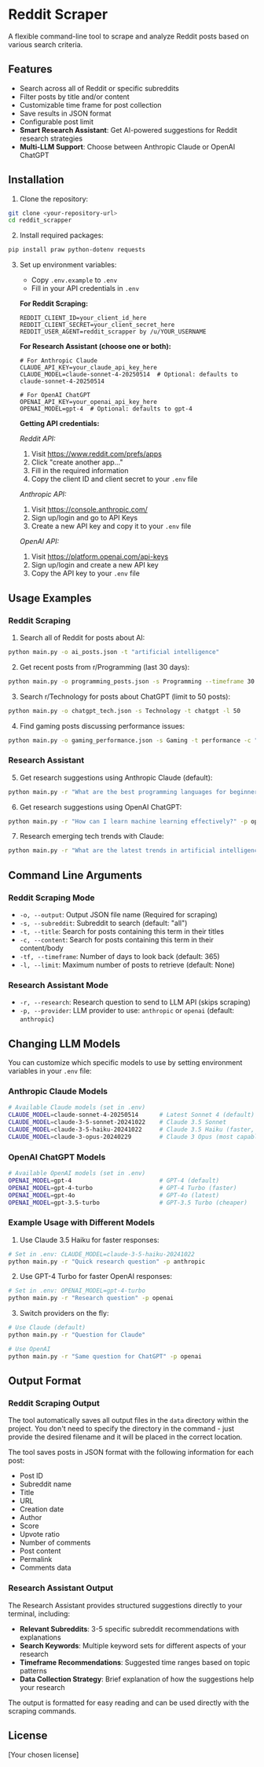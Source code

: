 # Reddit Scraper

A flexible command-line tool to scrape and analyze Reddit posts based on various search criteria.

## Features

- Search across all of Reddit or specific subreddits
- Filter posts by title and/or content
- Customizable time frame for post collection
- Save results in JSON format
- Configurable post limit
- **Smart Research Assistant**: Get AI-powered suggestions for Reddit research strategies
- **Multi-LLM Support**: Choose between Anthropic Claude or OpenAI ChatGPT

## Installation

1. Clone the repository:
```bash
git clone <your-repository-url>
cd reddit_scrapper
```

2. Install required packages:
```bash
pip install praw python-dotenv requests
```

3. Set up environment variables:
   - Copy `.env.example` to `.env`
   - Fill in your API credentials in `.env`

   **For Reddit Scraping:**
   ```
   REDDIT_CLIENT_ID=your_client_id_here
   REDDIT_CLIENT_SECRET=your_client_secret_here
   REDDIT_USER_AGENT=reddit_scrapper by /u/YOUR_USERNAME
   ```

   **For Research Assistant (choose one or both):**
   ```
   # For Anthropic Claude
   CLAUDE_API_KEY=your_claude_api_key_here
   CLAUDE_MODEL=claude-sonnet-4-20250514  # Optional: defaults to claude-sonnet-4-20250514

   # For OpenAI ChatGPT
   OPENAI_API_KEY=your_openai_api_key_here
   OPENAI_MODEL=gpt-4  # Optional: defaults to gpt-4
   ```

   **Getting API credentials:**
   
   *Reddit API:*
   1. Visit https://www.reddit.com/prefs/apps
   2. Click "create another app..."
   3. Fill in the required information
   4. Copy the client ID and client secret to your `.env` file

   *Anthropic API:*
   1. Visit https://console.anthropic.com/
   2. Sign up/login and go to API Keys
   3. Create a new API key and copy it to your `.env` file

   *OpenAI API:*
   1. Visit https://platform.openai.com/api-keys
   2. Sign up/login and create a new API key
   3. Copy the API key to your `.env` file

## Usage Examples

### Reddit Scraping

1. Search all of Reddit for posts about AI:
```bash
python main.py -o ai_posts.json -t "artificial intelligence"
```

2. Get recent posts from r/Programming (last 30 days):
```bash
python main.py -o programming_posts.json -s Programming --timeframe 30
```

3. Search r/Technology for posts about ChatGPT (limit to 50 posts):
```bash
python main.py -o chatgpt_tech.json -s Technology -t chatgpt -l 50
```

4. Find gaming posts discussing performance issues:
```bash
python main.py -o gaming_performance.json -s Gaming -t performance -c "fps|lag|stuttering"
```

### Research Assistant

5. Get research suggestions using Anthropic Claude (default):
```bash
python main.py -r "What are the best programming languages for beginners?"
```

6. Get research suggestions using OpenAI ChatGPT:
```bash
python main.py -r "How can I learn machine learning effectively?" -p openai
```

7. Research emerging tech trends with Claude:
```bash
python main.py -r "What are the latest trends in artificial intelligence?" -p anthropic
```

## Command Line Arguments

### Reddit Scraping Mode
- `-o, --output`: Output JSON file name (Required for scraping)
- `-s, --subreddit`: Subreddit to search (default: "all")
- `-t, --title`: Search for posts containing this term in their titles
- `-c, --content`: Search for posts containing this term in their content/body
- `-tf, --timeframe`: Number of days to look back (default: 365)
- `-l, --limit`: Maximum number of posts to retrieve (default: None)

### Research Assistant Mode
- `-r, --research`: Research question to send to LLM API (skips scraping)
- `-p, --provider`: LLM provider to use: `anthropic` or `openai` (default: `anthropic`)

## Changing LLM Models

You can customize which specific models to use by setting environment variables in your `.env` file:

### Anthropic Claude Models
```bash
# Available Claude models (set in .env)
CLAUDE_MODEL=claude-sonnet-4-20250514      # Latest Sonnet 4 (default)
CLAUDE_MODEL=claude-3-5-sonnet-20241022    # Claude 3.5 Sonnet
CLAUDE_MODEL=claude-3-5-haiku-20241022     # Claude 3.5 Haiku (faster, cheaper)
CLAUDE_MODEL=claude-3-opus-20240229        # Claude 3 Opus (most capable)
```

### OpenAI ChatGPT Models  
```bash
# Available OpenAI models (set in .env)
OPENAI_MODEL=gpt-4                         # GPT-4 (default)
OPENAI_MODEL=gpt-4-turbo                   # GPT-4 Turbo (faster)
OPENAI_MODEL=gpt-4o                        # GPT-4o (latest)
OPENAI_MODEL=gpt-3.5-turbo                 # GPT-3.5 Turbo (cheaper)
```

### Example Usage with Different Models

1. Use Claude 3.5 Haiku for faster responses:
```bash
# Set in .env: CLAUDE_MODEL=claude-3-5-haiku-20241022
python main.py -r "Quick research question" -p anthropic
```

2. Use GPT-4 Turbo for faster OpenAI responses:
```bash
# Set in .env: OPENAI_MODEL=gpt-4-turbo  
python main.py -r "Research question" -p openai
```

3. Switch providers on the fly:
```bash
# Use Claude (default)
python main.py -r "Question for Claude"

# Use OpenAI
python main.py -r "Same question for ChatGPT" -p openai
```

## Output Format

### Reddit Scraping Output

The tool automatically saves all output files in the `data` directory within the project. You don't need to specify the directory in the command - just provide the desired filename and it will be placed in the correct location.

The tool saves posts in JSON format with the following information for each post:
- Post ID
- Subreddit name
- Title
- URL
- Creation date
- Author
- Score
- Upvote ratio
- Number of comments
- Post content
- Permalink
- Comments data

### Research Assistant Output

The Research Assistant provides structured suggestions directly to your terminal, including:

- **Relevant Subreddits**: 3-5 specific subreddit recommendations with explanations
- **Search Keywords**: Multiple keyword sets for different aspects of your research
- **Timeframe Recommendations**: Suggested time ranges based on topic patterns  
- **Data Collection Strategy**: Brief explanation of how the suggestions help your research

The output is formatted for easy reading and can be used directly with the scraping commands.

## License

[Your chosen license]
